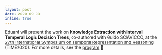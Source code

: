 ```yaml
---
layout: post
date: 2020-09-08
inline: true
---
```


Eduard will present the work on **Knowledge Extraction with Interval Temporal Logic Decision Trees**, co-authored with Guido SCIAVICCO, at the [27th International Symposium on Temporal Representation and Reasoning](https://time2020.inf.unibz.it/) (TIME2020). For more details, see the [program](https://time2020.inf.unibz.it/program/) :memo:
